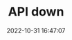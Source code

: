 ---
title: API down
date: 2022-10-31 16:47:07
resolved: true
resolvedWhen: 2022-11-01 06:47:14
severity: down
affected:
  - API
section: issue
---